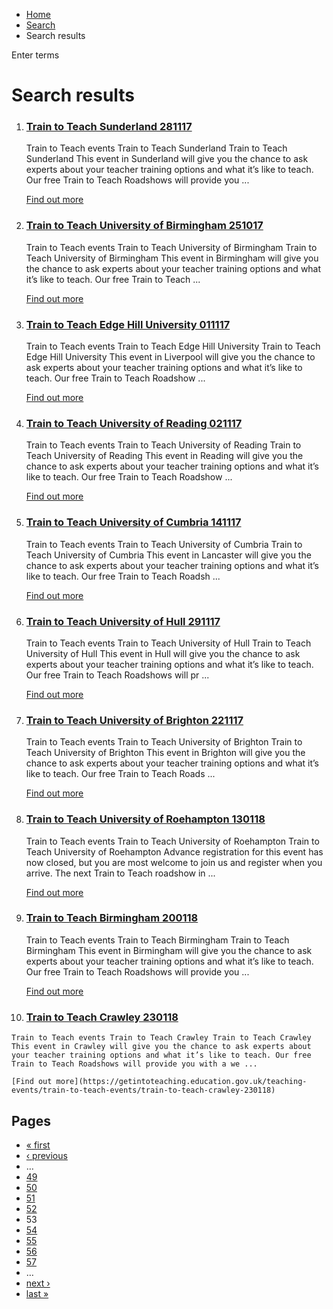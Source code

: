 *   [Home](/)
*   [Search](/search)
*   Search results

Enter terms 

Search results
==============

1.  ### [Train to Teach Sunderland 281117](https://getintoteaching.education.gov.uk/teaching-events/train-to-teach-events/train-to-teach-sunderland-281117)
    
    Train to Teach events Train to Teach Sunderland Train to Teach Sunderland This event in Sunderland will give you the chance to ask experts about your teacher training options and what it’s like to teach. Our free Train to Teach Roadshows will provide you ...
    
    [Find out more](https://getintoteaching.education.gov.uk/teaching-events/train-to-teach-events/train-to-teach-sunderland-281117)
    
2.  ### [Train to Teach University of Birmingham 251017](https://getintoteaching.education.gov.uk/teaching-events/train-to-teach-events/train-to-teach-university-of-birmingham-251017)
    
    Train to Teach events Train to Teach University of Birmingham Train to Teach University of Birmingham This event in Birmingham will give you the chance to ask experts about your teacher training options and what it’s like to teach. Our free Train to Teach ...
    
    [Find out more](https://getintoteaching.education.gov.uk/teaching-events/train-to-teach-events/train-to-teach-university-of-birmingham-251017)
    
3.  ### [Train to Teach Edge Hill University 011117](https://getintoteaching.education.gov.uk/teaching-events/train-to-teach-events/train-to-teach-edge-hill-university-011117)
    
    Train to Teach events Train to Teach Edge Hill University Train to Teach Edge Hill University This event in Liverpool will give you the chance to ask experts about your teacher training options and what it’s like to teach. Our free Train to Teach Roadshow ...
    
    [Find out more](https://getintoteaching.education.gov.uk/teaching-events/train-to-teach-events/train-to-teach-edge-hill-university-011117)
    
4.  ### [Train to Teach University of Reading 021117](https://getintoteaching.education.gov.uk/teaching-events/train-to-teach-events/train-to-teach-university-of-reading-021117)
    
    Train to Teach events Train to Teach University of Reading Train to Teach University of Reading This event in Reading will give you the chance to ask experts about your teacher training options and what it’s like to teach. Our free Train to Teach Roadshow ...
    
    [Find out more](https://getintoteaching.education.gov.uk/teaching-events/train-to-teach-events/train-to-teach-university-of-reading-021117)
    
5.  ### [Train to Teach University of Cumbria 141117](https://getintoteaching.education.gov.uk/teaching-events/train-to-teach-events/train-to-teach-university-of-cumbria-141117)
    
    Train to Teach events Train to Teach University of Cumbria Train to Teach University of Cumbria This event in Lancaster will give you the chance to ask experts about your teacher training options and what it’s like to teach. Our free Train to Teach Roadsh ...
    
    [Find out more](https://getintoteaching.education.gov.uk/teaching-events/train-to-teach-events/train-to-teach-university-of-cumbria-141117)
    
6.  ### [Train to Teach University of Hull 291117](https://getintoteaching.education.gov.uk/teaching-events/train-to-teach-events/train-to-teach-university-of-hull-291117)
    
    Train to Teach events Train to Teach University of Hull Train to Teach University of Hull This event in Hull will give you the chance to ask experts about your teacher training options and what it’s like to teach. Our free Train to Teach Roadshows will pr ...
    
    [Find out more](https://getintoteaching.education.gov.uk/teaching-events/train-to-teach-events/train-to-teach-university-of-hull-291117)
    
7.  ### [Train to Teach University of Brighton 221117](https://getintoteaching.education.gov.uk/teaching-events/train-to-teach-events/train-to-teach-university-of-brighton-221117)
    
    Train to Teach events Train to Teach University of Brighton Train to Teach University of Brighton This event in Brighton will give you the chance to ask experts about your teacher training options and what it’s like to teach. Our free Train to Teach Roads ...
    
    [Find out more](https://getintoteaching.education.gov.uk/teaching-events/train-to-teach-events/train-to-teach-university-of-brighton-221117)
    
8.  ### [Train to Teach University of Roehampton 130118](https://getintoteaching.education.gov.uk/teaching-events/train-to-teach-events/train-to-teach-university-of-roehampton-130118)
    
    Train to Teach events Train to Teach University of Roehampton Train to Teach University of Roehampton Advance registration for this event has now closed, but you are most welcome to join us and register when you arrive. The next Train to Teach roadshow in ...
    
    [Find out more](https://getintoteaching.education.gov.uk/teaching-events/train-to-teach-events/train-to-teach-university-of-roehampton-130118)
    
9.  ### [Train to Teach Birmingham 200118](https://getintoteaching.education.gov.uk/teaching-events/train-to-teach-events/train-to-teach-birmingham-200118)
    
    Train to Teach events Train to Teach Birmingham Train to Teach Birmingham This event in Birmingham will give you the chance to ask experts about your teacher training options and what it’s like to teach. Our free Train to Teach Roadshows will provide you ...
    
    [Find out more](https://getintoteaching.education.gov.uk/teaching-events/train-to-teach-events/train-to-teach-birmingham-200118)
    
10.  ### [Train to Teach Crawley 230118](https://getintoteaching.education.gov.uk/teaching-events/train-to-teach-events/train-to-teach-crawley-230118)
    
    Train to Teach events Train to Teach Crawley Train to Teach Crawley This event in Crawley will give you the chance to ask experts about your teacher training options and what it’s like to teach. Our free Train to Teach Roadshows will provide you with a we ...
    
    [Find out more](https://getintoteaching.education.gov.uk/teaching-events/train-to-teach-events/train-to-teach-crawley-230118)
    

Pages
-----

*   [« first](/search/site "Go to first page")
*   [‹ previous](/search/site?page=51 "Go to previous page")
*   …
*   [49](/search/site?page=48 "Go to page 49")
*   [50](/search/site?page=49 "Go to page 50")
*   [51](/search/site?page=50 "Go to page 51")
*   [52](/search/site?page=51 "Go to page 52")
*   53
*   [54](/search/site?page=53 "Go to page 54")
*   [55](/search/site?page=54 "Go to page 55")
*   [56](/search/site?page=55 "Go to page 56")
*   [57](/search/site?page=56 "Go to page 57")
*   …
*   [next ›](/search/site?page=53 "Go to next page")
*   [last »](/search/site?page=1032 "Go to last page")